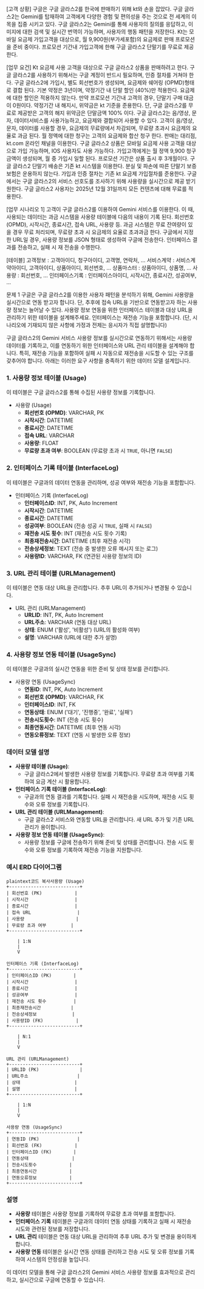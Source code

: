 [고객 상황]
구글은 구글 글라스2를 한국에 판매하기 위해 kt와 손을 잡았다. 구글 글라스2는 Gemini를 탑재하여 고객에게 다양한 경험 및 편의성을 주는 것으로
전 세계의 이목을 집중 시키고 있다. 구글 글라스2는 Gemini를 통해 사용자의 질의를 응답하고, 이미지에 대한 검색 및 실시간 번역이 가능하며, 사용자의 행동 패턴을 저장한다.
Kt는 모바일 요금제 가입고객을 대상으로, 월 9,900원(부가세포함)의 요금제로 판매 프로모션을 준비 중이다. 프로모션 기간내 가입고객에 한해 구글 글라스2 단말기를 무료로 제공한다.

[업무 요건]
Kt 요금제 사용 고객을 대상으로 구글 글라스2 상품을 판매하려고 한다.
구글 글라스2를 사용하기 위해서는 구글 계정이 반드시 필요하며, 인증 절차를 거쳐야 한다.
구글 글라스2에 가입시, 별도 회선번호가 생성되며, 요금제와 쉐어링 (OPMD)형태로 결합 된다.
기본 약정은 3년이며, 약정기간 내 단말 할인 (40%)만 적용한다. 요금제에 대한 할인은 적용하지 않는다.
만약 프로모션 기간내 고객의 경우, 단말기 구매 대금이 0원이다.
약정기간 내 해지시, 위약금은 kt 기준을 준용한다.
단, 구글 글라스2를 무료로 제공받은 고객의 해지 위약금은 단말금액 100% 이다.
구글 글라스2는 음/영상, 문자, 데이터서비스를 사용가능하고, 요금제와 결합되어 사용할 수 있다.
고객이 음/영상, 문자, 데이터를 사용할 경우, 요금제의 무료량에서 차감되며, 무료량 초과시 요금제의 요율로 과금 된다.
월 정액에 대한 청구는 고객의 요금제와 합산 청구 한다.
판매는 대리점, kt.com 온라인 채널을 이용한다.
구글 글라스2 상품은 모바일 요금제 사용 고객을 대상으로 가입 가능하며, IOS 사용자도 사용 가능하다.
가입고객에게는 월 정액 9,900 청구금액이 생성되며, 월 중 가입시 일할 된다.
프로모션 기간은 상품 출시 후 3개월이다.
구글 글라스2 단말기 배송은 기존 kt 시스템을 이용한다.
분실 및 파손에 따른 단말기 보증보험은 운용하지 않는다.
가입과 인증 절차는 기존 kt 요금제 가입절차를 준용한다.
구글에서는 구글 글라스2의 서비스 선호도를 조사하기 위해 사용량을 실시간으로 제공 받기 원한다.
구글 글라스2 사용자는 2025년 12월 31일까지 모든 컨텐츠에 대해 무료를 적용한다.

[업무 시나리오 1]
고객이 구글 글라스2를 이용하여 Gemini 서비스를 이용한다.
이 때, 사용되는 데이터는 과금 시스템을 사용량 테이블에 다음의 내용이 기록 된다.
회선번호 (OPMD), 시작시간, 종료시간, 접속 URL, 사용량 등.
과금 시스템은 무료 잔여량이 있을 경우 무료 처리되며, 무료량 초과 시 요금제의 요율로 초과과금 한다.
구글에서 지정한 URL일 경우, 사용량 정보를 JSON 형태로 생성하여 구글에 전송한다.
인터페이스 결과를 전송하고, 실패 시 재 전송을 수행한다.

[테이블]
고객정보 : 고객아이디, 청구아이디, 고객명, 연락처, ...
서비스계약 : 서비스계약아이디, 고객아이디, 상품아이디, 회선번호, ...
상품마스터 : 상품아이디, 상품명, ...
사용량 : 회선번호, ...
인터페이스기록 : 인터페이스아이디, 시작시간, 종료시간, 성공여부, ...

문제 1
구글은 구글 글라스2를 이용한 사용자 패턴을 분석하기 위해, Gemini 사용량을 실시간으로 연동 받고자 합니다.
단, 추후에 접속 URL을 기반으로 연동받고자 하는 사용량 정보는 늘어날 수 있다.
사용량 정보 연동을 위한 인터페이스 테이블과 대상 URL을 관리하기 위한 테이블을 설계해주세요.
인터페이스는 재전송 기능을 포함합니다.
(단, 시나리오에 기재되지 않은 사항에 가정과 전제는 응시자가 직접 설명합니다)

구글 글라스2의 Gemini 서비스 사용량 정보를 실시간으로 연동하기 위해서는 사용량 데이터를 기록하고, 이를 연동하기 위한 인터페이스와 URL 관리 테이블을 설계해야 합니다. 특히, 재전송 기능을 포함하여 실패 시 자동으로 재전송을 시도할 수 있는 구조를 갖추어야 합니다. 아래는 이러한 요구 사항을 충족하기 위한 데이터 모델 설계입니다.

### 1. 사용량 정보 테이블 (Usage)

이 테이블은 구글 글라스2를 통해 수집된 사용량 정보를 기록합니다.

- 사용량 (Usage)
  - **회선번호 (OPMD)**: VARCHAR, PK
  - **시작시간**: DATETIME
  - **종료시간**: DATETIME
  - **접속 URL**: VARCHAR
  - **사용량**: FLOAT
  - **무료량 초과 여부**: BOOLEAN (무료량 초과 시 `TRUE`, 아니면 `FALSE`)

### 2. 인터페이스 기록 테이블 (InterfaceLog)

이 테이블은 구글과의 데이터 연동을 관리하며, 성공 여부와 재전송 기능을 포함합니다.

- 인터페이스 기록 (InterfaceLog)
  - **인터페이스ID**: INT, PK, Auto Increment
  - **시작시간**: DATETIME
  - **종료시간**: DATETIME
  - **성공여부**: BOOLEAN (전송 성공 시 `TRUE`, 실패 시 `FALSE`)
  - **재전송 시도 횟수**: INT (재전송 시도 횟수 기록)
  - **최종재전송시간**: DATETIME (최후 재전송 시각)
  - **전송상세정보**: TEXT (전송 중 발생한 오류 메시지 또는 로그)
  - **사용량ID**: VARCHAR, FK (연관된 사용량 정보의 ID)

### 3. URL 관리 테이블 (URLManagement)

이 테이블은 연동 대상 URL을 관리합니다. 추후 URL이 추가되거나 변경될 수 있습니다.

- URL 관리 (URLManagement)
  - **URLID**: INT, PK, Auto Increment
  - **URL주소**: VARCHAR (연동 대상 URL)
  - **상태**: ENUM ('활성', '비활성') (URL의 활성화 여부)
  - **설명**: VARCHAR (URL에 대한 추가 설명)

### 4. 사용량 정보 연동 테이블 (UsageSync)

이 테이블은 구글과의 실시간 연동을 위한 준비 및 상태 정보를 관리합니다.

- 사용량 연동 (UsageSync)
  - **연동ID**: INT, PK, Auto Increment
  - **회선번호 (OPMD)**: VARCHAR, FK
  - **인터페이스ID**: INT, FK
  - **연동상태**: ENUM ('대기', '진행중', '완료', '실패')
  - **전송시도횟수**: INT (전송 시도 횟수)
  - **최종연동시간**: DATETIME (최후 연동 시각)
  - **연동오류정보**: TEXT (연동 시 발생한 오류 정보)

### 데이터 모델 설명

- **사용량 테이블 (Usage)**:
  - 구글 글라스2에서 발생한 사용량 정보를 기록합니다. 무료량 초과 여부를 기록하여 요금 계산 시 활용합니다.
- **인터페이스 기록 테이블 (InterfaceLog)**:
  - 구글과의 연동 결과를 기록합니다. 실패 시 재전송을 시도하며, 재전송 시도 횟수와 오류 정보를 기록합니다.
- **URL 관리 테이블 (URLManagement)**:
  - 구글 글라스2 서비스와 연동할 URL을 관리합니다. 새 URL 추가 및 기존 URL 관리가 용이합니다.
- **사용량 정보 연동 테이블 (UsageSync)**:
  - 사용량 정보를 구글에 전송하기 위해 준비 및 상태를 관리합니다. 전송 시도 횟수와 오류 정보를 기록하여 재전송 기능을 지원합니다.

### 예시 ERD 다이어그램

```
plaintext코드 복사사용량 (Usage)
+--------------------------+
| 회선번호 (PK)            |
| 시작시간                 |
| 종료시간                 |
| 접속 URL                 |
| 사용량                   |
| 무료량 초과 여부         |
+--------------------------+

    | 1:N
    |
    V

인터페이스 기록 (InterfaceLog)
+--------------------------+
| 인터페이스ID (PK)        |
| 시작시간                 |
| 종료시간                 |
| 성공여부                 |
| 재전송 시도 횟수          |
| 최종재전송시간           |
| 전송상세정보             |
| 사용량ID (FK)            |
+--------------------------+

    | N:1
    |
    V

URL 관리 (URLManagement)
+--------------------------+
| URLID (PK)               |
| URL주소                  |
| 상태                    |
| 설명                    |
+--------------------------+

    | 1:N
    |
    V

사용량 연동 (UsageSync)
+--------------------------+
| 연동ID (PK)              |
| 회선번호 (FK)            |
| 인터페이스ID (FK)        |
| 연동상태                |
| 전송시도횟수            |
| 최종연동시간            |
| 연동오류정보            |
+--------------------------+
```

### 설명

- **사용량** 테이블은 사용량 정보를 기록하여 무료량 초과 여부를 포함합니다.
- **인터페이스 기록** 테이블은 구글과의 데이터 연동 상태를 기록하고 실패 시 재전송 시도와 관련된 정보를 저장합니다.
- **URL 관리** 테이블은 연동 대상 URL을 관리하여 추후 URL 추가 및 변경을 용이하게 합니다.
- **사용량 연동** 테이블은 실시간 연동 상태를 관리하고 전송 시도 및 오류 정보를 기록하여 시스템의 안정성을 높입니다.

이 데이터 모델을 통해 구글 글라스2의 Gemini 서비스 사용량 정보를 효과적으로 관리하고, 실시간으로 구글에 연동할 수 있습니다.